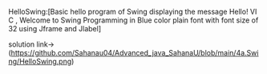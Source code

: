 HelloSwing:[Basic hello program of Swing displaying the message Hello! VI C , Welcome to Swing
Programming in Blue color plain font with font size of 32 using Jframe and Jlabel]

solution link->(https://github.com/Sahanau04/Advanced_java_SahanaU/blob/main/4a.Swing/HelloSwing.png)
